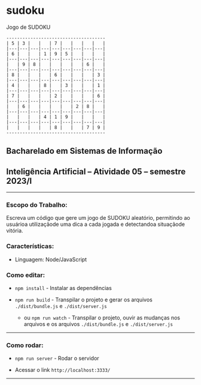 # sudoku

Jogo de SUDOKU

```
-------------------------------------
| 5 | 3 |   |   | 7 |   |   |   |   |
|---|---|---|---|---|---|---|---|---|
| 6 |   |   | 1 | 9 | 5 |   |   |   |
|---|---|---|---|---|---|---|---|---|
|   | 9 | 8 |   |   |   |   | 6 |   |
|---|---|---|---|---|---|---|---|---|
| 8 |   |   |   | 6 |   |   |   | 3 |
|---|---|---|---|---|---|---|---|---|
| 4 |   |   | 8 |   | 3 |   |   | 1 |
|---|---|---|---|---|---|---|---|---|
| 7 |   |   |   | 2 |   |   |   | 6 |
|---|---|---|---|---|---|---|---|---|
|   | 6 |   |   |   |   | 2 | 8 |   |
|---|---|---|---|---|---|---|---|---|
|   |   |   | 4 | 1 | 9 |   |   |   |
|---|---|---|---|---|---|---|---|---|
|   |   |   |   | 8 |   |   | 7 | 9 |
-------------------------------------

```

## Bacharelado em Sistemas de Informação

## Inteligência Artificial – Atividade 05 – semestre 2023/I

---

### Escopo do Trabalho:

Escreva um código que gere um jogo de SUDOKU aleatório, permitindo ao usuárioa
utilizaçãode uma dica a cada jogada e detectandoa situaçãode vitória.

### Características:

- Linguagem: Node/JavaScript

### Como editar:

- `npm install` - Instalar as dependências

- `npm run build` - Transpilar o projeto e gerar os arquivos `./dist/bundle.js` e `./dist/server.js`

  - ou `npm run watch` - Transpilar o projeto, ouvir as mudanças nos arquivos e os arquivos `./dist/bundle.js` e `./dist/server.js`

---

### Como rodar:

- `npm run server` - Rodar o servidor

- Acessar o link `http://localhost:3333/`

---
